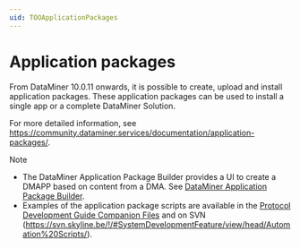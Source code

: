 ```yaml
---
uid: TOOApplicationPackages
---
```


# Application packages

From DataMiner 10.0.11 onwards, it is possible to create, upload and install application packages. These application packages can be used to install a single app or a complete DataMiner Solution.

For more detailed information, see <https://community.dataminer.services/documentation/application-packages/>.

> [!NOTE]
> -  The DataMiner Application Package Builder provides a UI to create a DMAPP based on content from a DMA. See [DataMiner Application Package Builder](xref:TOODataMinerPackageBuilder#dataminer-application-package-builder).
> -  Examples of the application package scripts are available in the [Protocol Development Guide Companion Files](https://community.dataminer.services/documentation/protocol-development-guide-companion-files/) and on SVN (<https://svn.skyline.be/!/#SystemDevelopmentFeature/view/head/Automation%20Scripts/>).
